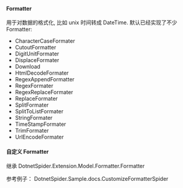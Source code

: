 ﻿#### Formatter

用于对数据的格式化, 比如 unix 时间转成 DateTime. 默认已经实现了不少 Formatter:

* CharacterCaseFormater
* CutoutFormatter
* DigitUnitFormater
* DisplaceFormater
* Download
* HtmlDecodeFormater
* RegexAppendFormatter
* RegexFormater
* RegexReplaceFormater
* ReplaceFormater
* SplitFormater
* SplitToListFormater
* StringFormater
* TimeStampFormater
* TrimFormater
* UrlEncodeFormater

#### 自定义 Formatter

继承 DotnetSpider.Extension.Model.Formatter.Formatter

参考例子： DotnetSpider.Sample.docs.CustomizeFormatterSpider